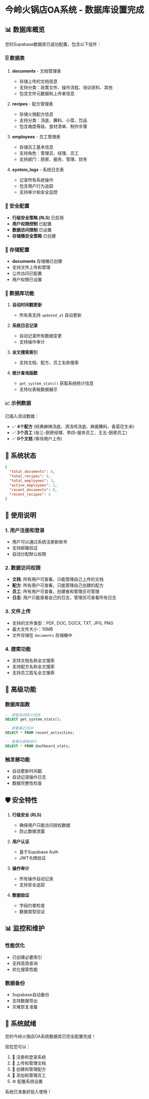 # 今岭火锅店OA系统 - 数据库设置完成

## 📊 数据库概览

您的Supabase数据库已成功配置，包含以下组件：

### 🗄️ 数据表

1. **documents** - 文档管理表
   - 存储上传的文档信息
   - 支持分类：政策文件、操作流程、培训资料、其他
   - 包含文件元数据和上传者信息

2. **recipes** - 配方管理表
   - 存储火锅配方信息
   - 支持分类：汤底、蘸料、小菜、饮品
   - 包含难度等级、食材清单、制作步骤

3. **employees** - 员工管理表
   - 存储员工基本信息
   - 支持角色：管理员、经理、员工
   - 支持部门：厨房、服务、管理、财务

4. **system_logs** - 系统日志表
   - 记录所有系统操作
   - 包含用户行为追踪
   - 支持审计和安全监控

### 🔐 安全配置

- **行级安全策略 (RLS)** 已启用
- **用户权限控制** 已配置
- **数据访问限制** 已设置
- **存储桶安全策略** 已创建

### 📁 存储配置

- **documents** 存储桶已创建
- 支持文件上传和管理
- 公共访问已配置
- 用户权限已设置

### 🔧 数据库功能

1. **自动时间戳更新**
   - 所有表支持 `updated_at` 自动更新

2. **系统日志记录**
   - 自动记录所有数据变更
   - 支持操作审计

3. **全文搜索索引**
   - 支持文档、配方、员工名称搜索

4. **统计查询函数**
   - `get_system_stats()` 获取系统统计信息
   - 支持仪表板数据展示

### 📈 示例数据

已插入测试数据：
- ✅ **4个配方** (经典麻辣汤底、清汤鸡汤底、麻酱蘸料、香菜花生米)
- ✅ **3个员工** (张三-厨房经理、李四-服务员工、王五-厨房员工)
- ✅ **0个文档** (等待用户上传)

## 🚀 系统状态

```json
{
  "total_documents": 0,
  "total_recipes": 4,
  "total_employees": 3,
  "active_employees": 3,
  "recent_documents": 0,
  "recent_recipes": 4
}
```

## 📝 使用说明

### 1. 用户注册和登录
- 用户可以通过系统注册新账号
- 支持邮箱验证
- 自动分配默认权限

### 2. 数据访问权限
- **文档**: 所有用户可查看，只能管理自己上传的文档
- **配方**: 所有用户可查看，只能管理自己创建的配方
- **员工**: 所有用户可查看，创建者和管理员可管理
- **日志**: 用户只能查看自己的日志，管理员可查看所有日志

### 3. 文件上传
- 支持的文件类型：PDF, DOC, DOCX, TXT, JPG, PNG
- 最大文件大小：10MB
- 文件存储在 `documents` 存储桶中

### 4. 搜索功能
- 支持文档名称全文搜索
- 支持配方名称全文搜索
- 支持员工姓名全文搜索

## 🔧 高级功能

### 数据库函数
```sql
-- 获取系统统计信息
SELECT get_system_stats();

-- 查看最近活动
SELECT * FROM recent_activities;

-- 查看仪表板统计
SELECT * FROM dashboard_stats;
```

### 触发器功能
- 自动更新时间戳
- 自动记录操作日志
- 数据完整性检查

## 🛡️ 安全特性

1. **行级安全 (RLS)**
   - 确保用户只能访问授权数据
   - 防止数据泄露

2. **用户认证**
   - 基于Supabase Auth
   - JWT令牌验证

3. **操作审计**
   - 所有操作自动记录
   - 支持安全追踪

4. **数据验证**
   - 字段约束检查
   - 数据类型验证

## 📊 监控和维护

### 性能优化
- 已创建必要索引
- 支持高效查询
- 优化搜索性能

### 数据备份
- Supabase自动备份
- 支持数据导出
- 灾难恢复准备

## 🎉 系统就绪

您的今岭火锅店OA系统数据库已完全配置完成！

现在您可以：
1. 🔐 注册和登录系统
2. 📄 上传和管理文档
3. 🍲 创建和管理配方
4. 👥 添加和管理员工
5. ⚙️ 配置系统设置

系统已准备好投入使用！
